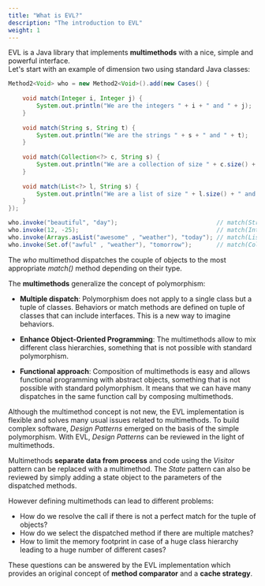 ```yaml
---
title: "What is EVL?"
description: "The introduction to EVL"
weight: 1
---
```


EVL is a Java library that implements **multimethods** with a nice, simple and powerful interface.  
Let's start with an example of dimension two using standard Java classes:

```java
Method2<Void> who = new Method2<Void>().add(new Cases() {
				
	void match(Integer i, Integer j) {
		System.out.println("We are the integers " + i + " and " + j);
	}
	
	void match(String s, String t) {
		System.out.println("We are the strings " + s + " and " + t);
	}
	
	void match(Collection<?> c, String s) {
		System.out.println("We are a collection of size " + c.size() + " and a string " + s);
	}
	
	void match(List<?> l, String s) {
		System.out.println("We are a list of size " + l.size() + " and a string " + s);
	}
});

who.invoke("beautiful", "day");                            // match(String, String) is called
who.invoke(12, -25);                                       // match(Integer, Integer) is called
who.invoke(Arrays.asList("awesome" , "weather"), "today"); // match(List<?>, String) is called
who.invoke(Set.of("awful" , "weather"), "tomorrow");       // match(Collection<?>, String) is called
```

The *who* multimethod dispatches the couple of objects to the most appropriate *match()* method depending on their type.  

The **multimethods** generalize the concept of polymorphism: 

* **Multiple dispatch**: Polymorphism does not apply to a single class but a tuple of classes. Behaviors or match methods are defined on tuple of classes that can include interfaces. This is a new way to imagine behaviors. 

* **Enhance Object-Oriented Programming**: The multimethods allow to mix different class hierarchies, something that is not possible with standard polymorphism.

* **Functional approach**: Composition of multimethods is easy and allows functional programming with abstract objects, something that is not possible with standard polymorphism. It means that we can have many dispatches in the same function call by composing multimethods.


Although the multimethod concept is not new, the EVL implementation is flexible and solves many usual issues related to multimethods.
To build complex software, *Design Patterns* emerged on the basis of the simple polymorphism.
With EVL, *Design Patterns* can be reviewed in the light of multimethods.

Multimethods **separate data from process** and code using the *Visitor* pattern can be replaced with a multimethod.
The *State* pattern can also be reviewed by simply adding a state object to the parameters of the dispatched methods.

However defining multimethods can lead to different problems:

* How do we resolve the call if there is not a perfect match for the tuple of objects?
* How do we select the dispatched method if there are multiple matches?
* How to limit the memory footprint in case of a huge class hierarchy leading to a huge number of different cases?

These questions can be answered by the EVL implementation which provides an original concept of **method comparator** and a **cache strategy**.


